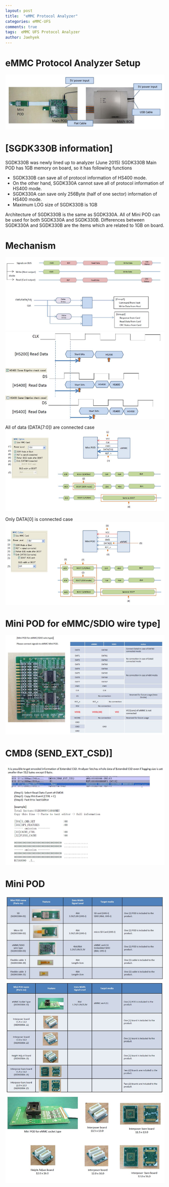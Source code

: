 ```yaml
---
layout: post
title:  "eMMC Protocol Analyzer"
categories: eMMC-UFS
comments: true
tags:  eMMC UFS Protocol Analyzer
author: Jaehyek
---
```


# eMMC Protocol Analyzer Setup
![001](/img/2017-01-13-eMMC-UFS-Protocol-Analyzer/001.JPG)

# [SGDK330B information]

SGDK330B was newly lined up to analyzer (June 2015)
SGDK330B Main POD has 1GB memory on board, so it has following functions
- SGDK330B can save all of protocol information of HS400 mode.
- On the other hand, SGDK330A cannot save all of protocol information of HS400 mode.
- SGDK330A can save only 256Byte (half of one sector) information of HS400 mode.
- Maximum LOG size of SGDK330B is 1GB

Architecture of SGDK330B is the same as SGDK330A.
All of Mini POD can be used for both SGDK330A and SGDK330B.
Differences between SGDK330A and SGDK330B are the items which are related to 1GB on board.

# Mechanism
![002](/img/2017-01-13-eMMC-UFS-Protocol-Analyzer/002.JPG)
![003](/img/2017-01-13-eMMC-UFS-Protocol-Analyzer/003.JPG)

All of data (DATA[7:0]) are connected case
![004](/img/2017-01-13-eMMC-UFS-Protocol-Analyzer/004.JPG)

Only DATA[0] is connected case
![005](/img/2017-01-13-eMMC-UFS-Protocol-Analyzer/005.JPG)

# Mini POD for eMMC/SDIO wire type]

![006](/img/2017-01-13-eMMC-UFS-Protocol-Analyzer/006.JPG)

# CMD8 (SEND_EXT_CSD)]
![007](/img/2017-01-13-eMMC-UFS-Protocol-Analyzer/007.JPG)

# Mini POD
![008](/img/2017-01-13-eMMC-UFS-Protocol-Analyzer/008.JPG)
![009](/img/2017-01-13-eMMC-UFS-Protocol-Analyzer/009.JPG)
![010](/img/2017-01-13-eMMC-UFS-Protocol-Analyzer/010.JPG)



